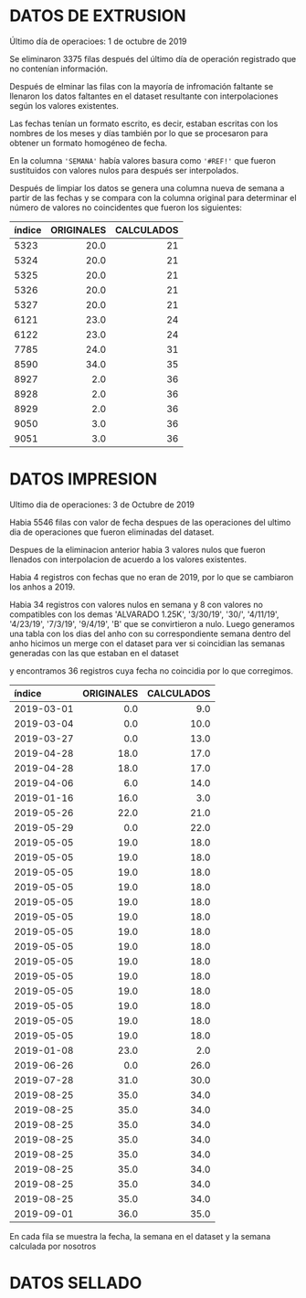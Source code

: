 # DATOS DE EXTRUSION

Último día de operacioes: 1 de octubre de 2019

Se eliminaron 3375 filas después del último día de operación registrado que no contenían información.

Después de elminar las filas con la mayoría de infromación faltante se llenaron los datos faltantes en el dataset resultante con interpolaciones según los valores existentes.

Las fechas tenían un formato escrito, es decir, estaban escritas con los nombres de los meses y días también por lo que se procesaron para obtener un formato homogéneo de fecha.

En la columna `'SEMANA'` había valores basura como `'#REF!'` que fueron sustituidos con valores nulos para después ser interpolados.

Después de limpiar los datos se genera una columna nueva de semana a partir de las fechas y se compara con la columna original para determinar el número de valores no coincidentes que fueron los siguientes:

índice | ORIGINALES | CALCULADOS
|:------------- |-------------:| -----:|
5323 | 20.0 | 21
5324 | 20.0 | 21
5325 | 20.0 | 21
5326 | 20.0 | 21
5327 | 20.0 | 21
6121 | 23.0 | 24
6122 | 23.0 | 24
7785 | 24.0 | 31
8590 | 34.0 | 35
8927 | 2.0 | 36
8928 | 2.0 | 36
8929 | 2.0 | 36
9050 | 3.0 | 36
9051 | 3.0 | 36


# DATOS IMPRESION

Ultimo dia de operaciones: 3 de Octubre de 2019

Habia 5546 filas con valor de fecha despues de las operaciones del ultimo dia de operaciones que fueron eliminadas del dataset.

Despues de la eliminacion anterior habia 3 valores nulos que fueron llenados con interpolacion de acuerdo a los valores existentes.

Habia 4 registros con fechas que no eran de 2019, por lo que se cambiaron los anhos a 2019. 

Habia 34 registros con valores nulos en semana y 8 con valores no compatibles con los demas 'ALVARADO 1.25K', '3/30/19', '30/', '4/11/19', '4/23/19', '7/3/19', '9/4/19', 'B' que se convirtieron a nulo. Luego generamos una tabla con los dias del anho con su correspondiente semana dentro del anho hicimos un merge con el dataset para ver si coincidian las semanas generadas con las que estaban en el dataset 

y encontramos 36 registros cuya fecha no coincidia por lo que corregimos.

índice | ORIGINALES | CALCULADOS
|:------------- |-------------:| -----:|
2019-03-01 | 0.0 | 9.0
2019-03-04 | 0.0 | 10.0
2019-03-27 | 0.0 | 13.0
2019-04-28 | 18.0 | 17.0
2019-04-28 | 18.0 | 17.0
2019-04-06 | 6.0 | 14.0
2019-01-16 | 16.0 | 3.0
2019-05-26 | 22.0 | 21.0
2019-05-29 | 0.0 | 22.0
2019-05-05 | 19.0 | 18.0
2019-05-05 | 19.0 | 18.0
2019-05-05 | 19.0 | 18.0
2019-05-05 | 19.0 | 18.0
2019-05-05 | 19.0 | 18.0
2019-05-05 | 19.0 | 18.0
2019-05-05 | 19.0 | 18.0
2019-05-05 | 19.0 | 18.0
2019-05-05 | 19.0 | 18.0
2019-05-05 | 19.0 | 18.0
2019-05-05 | 19.0 | 18.0
2019-05-05 | 19.0 | 18.0
2019-05-05 | 19.0 | 18.0
2019-05-05 | 19.0 | 18.0
2019-01-08 | 23.0 | 2.0
2019-06-26 | 0.0 | 26.0
2019-07-28 | 31.0 | 30.0
2019-08-25 | 35.0 | 34.0
2019-08-25 | 35.0 | 34.0
2019-08-25 | 35.0 | 34.0
2019-08-25 | 35.0 | 34.0
2019-08-25 | 35.0 | 34.0
2019-08-25 | 35.0 | 34.0
2019-08-25 | 35.0 | 34.0
2019-08-25 | 35.0 | 34.0
2019-09-01 | 36.0 | 35.0

En cada fila se muestra la fecha, la semana en el dataset y la semana calculada por nosotros

# DATOS SELLADO